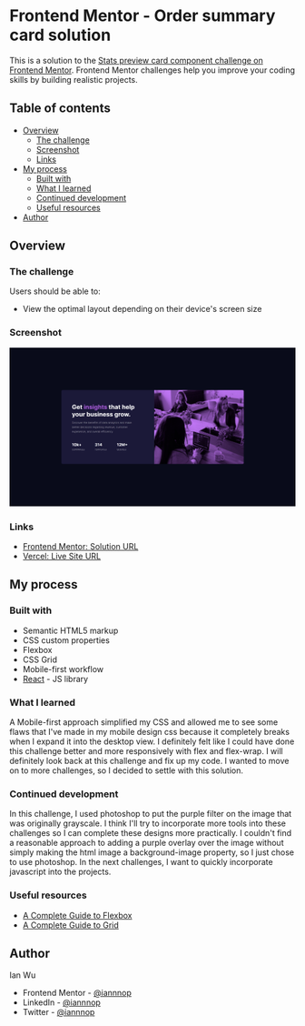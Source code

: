 # Frontend Mentor - Order summary card solution

This is a solution to the [Stats preview card component challenge on Frontend Mentor](https://www.frontendmentor.io/challenges/stats-preview-card-component-8JqbgoU62). Frontend Mentor challenges help you improve your coding skills by building realistic projects.

## Table of contents

- [Overview](#overview)
  - [The challenge](#the-challenge)
  - [Screenshot](#screenshot)
  - [Links](#links)
- [My process](#my-process)
  - [Built with](#built-with)
  - [What I learned](#what-i-learned)
  - [Continued development](#continued-development)
  - [Useful resources](#useful-resources)
- [Author](#author)

## Overview

### The challenge

Users should be able to:

- View the optimal layout depending on their device's screen size

### Screenshot

![](./desktop-stats-preview-card-component.png)

### Links

- [Frontend Mentor: Solution URL](https://www.frontendmentor.io/solutions/stats-preview-card-component-with-react-9YHMflE9I)
- [Vercel: Live Site URL](https://stats-preview-card-component-psi-three.vercel.app/)

## My process

### Built with

- Semantic HTML5 markup
- CSS custom properties
- Flexbox
- CSS Grid
- Mobile-first workflow
- [React](https://reactjs.org/) - JS library

### What I learned

A Mobile-first approach simplified my CSS and allowed me to see some flaws that I've made in my mobile design css because it completely breaks when I expand it into the desktop view. I definitely felt like I could have done this challenge better and more responsively with flex and flex-wrap. I will definitely look back at this challenge and fix up my code. I wanted to move on to more challenges, so I decided to settle with this solution.

### Continued development

In this challenge, I used photoshop to put the purple filter on the image that was originally grayscale. I think I'll try to incorporate more tools into these challenges so I can complete these designs more practically. I couldn't find a reasonable approach to adding a purple overlay over the image without simply making the html image a background-image property, so I just chose to use photoshop. In the next challenges, I want to quickly incorporate javascript into the projects.

### Useful resources

- [A Complete Guide to Flexbox](https://css-tricks.com/snippets/css/a-guide-to-flexbox/)
- [A Complete Guide to Grid](https://css-tricks.com/snippets/css/complete-guide-grid/)

## Author
Ian Wu

- Frontend Mentor - [@iannnop](https://www.frontendmentor.io/profile/iannnop)
- LinkedIn - [@iannnop](https://www.linkedin.com/in/iannnop/)
- Twitter - [@iannnop](https://www.twitter.com/iannnop)
